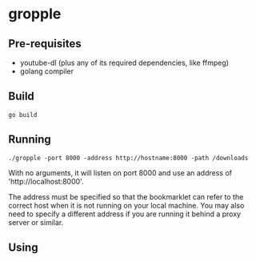 # gropple

## Pre-requisites

* youtube-dl (plus any of its required dependencies, like ffmpeg)
* golang compiler

## Build

    go build

## Running

    ./gropple -port 8000 -address http://hostname:8000 -path /downloads

With no arguments, it will listen on port 8000 and use an address of 'http://localhost:8000'.

The address must be specified so that the bookmarklet can refer to the correct
host when it is not running on your local machine. You may also need to specify
a different address if you are running it behind a proxy server or similar.

## Using


